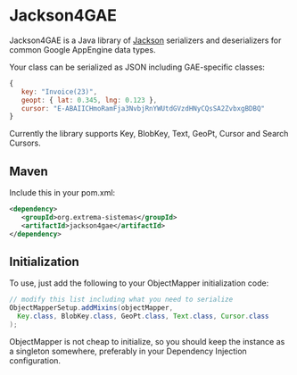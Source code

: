 Jackson4GAE
===

Jackson4GAE is a Java library of [Jackson](http://jackson.codehaus.org/) serializers and deserializers for common Google AppEngine data types.

Your class can be serialized as JSON including GAE-specific classes:

```JavaScript
{
   key: "Invoice(23)",
   geopt: { lat: 0.345, lng: 0.123 },
   cursor: "E-ABAIICHmoRamFja3NvbjRnYWUtdGVzdHNyCQsSA2ZvbxgBDBQ"
}
```

Currently the library supports Key, BlobKey, Text, GeoPt, Cursor and Search Cursors.

Maven
---

Include this in your pom.xml:

```XML
<dependency>
   <groupId>org.extrema-sistemas</groupId>
   <artifactId>jackson4gae</artifactId>
</dependency>
```

Initialization
---

To use, just add the following to your ObjectMapper initialization code:

```Java
// modify this list including what you need to serialize
ObjectMapperSetup.addMixins(objectMapper,
  Key.class, BlobKey.class, GeoPt.class, Text.class, Cursor.class
);
```

ObjectMapper is not cheap to initialize, so you should keep the instance as a singleton somewhere, preferably in your Dependency Injection configuration.
